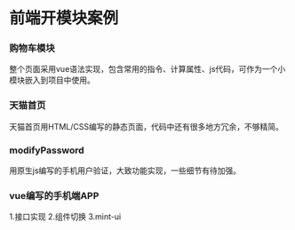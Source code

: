 # 前端开模块案例

### 购物车模块

整个页面采用vue语法实现，包含常用的指令、计算属性、js代码，可作为一个小模块嵌入到项目中使用。

### 天猫首页

天猫首页用HTML/CSS编写的静态页面，代码中还有很多地方冗余，不够精简。

### modifyPassword

用原生js编写的手机用户验证，大致功能实现，一些细节有待加强。

### vue编写的手机端APP

1.接口实现
2.组件切换
3.mint-ui
